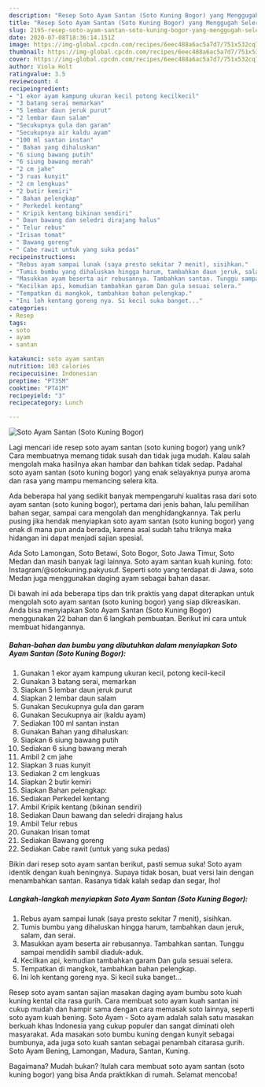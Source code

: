 ```yaml
---
description: "Resep Soto Ayam Santan (Soto Kuning Bogor) yang Menggugah Selera"
title: "Resep Soto Ayam Santan (Soto Kuning Bogor) yang Menggugah Selera"
slug: 2195-resep-soto-ayam-santan-soto-kuning-bogor-yang-menggugah-selera
date: 2020-07-08T18:36:14.151Z
image: https://img-global.cpcdn.com/recipes/6eec488a6ac5a7d7/751x532cq70/soto-ayam-santan-soto-kuning-bogor-foto-resep-utama.jpg
thumbnail: https://img-global.cpcdn.com/recipes/6eec488a6ac5a7d7/751x532cq70/soto-ayam-santan-soto-kuning-bogor-foto-resep-utama.jpg
cover: https://img-global.cpcdn.com/recipes/6eec488a6ac5a7d7/751x532cq70/soto-ayam-santan-soto-kuning-bogor-foto-resep-utama.jpg
author: Viola Holt
ratingvalue: 3.5
reviewcount: 4
recipeingredient:
- "1 ekor ayam kampung ukuran kecil potong kecilkecil"
- "3 batang serai memarkan"
- "5 lembar daun jeruk purut"
- "2 lembar daun salam"
- "Secukupnya gula dan garam"
- "Secukupnya air kaldu ayam"
- "100 ml santan instan"
- " Bahan yang dihaluskan"
- "6 siung bawang putih"
- "6 siung bawang merah"
- "2 cm jahe"
- "3 ruas kunyit"
- "2 cm lengkuas"
- "2 butir kemiri"
- " Bahan pelengkap"
- " Perkedel kentang"
- " Kripik kentang bikinan sendiri"
- " Daun bawang dan seledri dirajang halus"
- " Telur rebus"
- "Irisan tomat"
- " Bawang goreng"
- " Cabe rawit untuk yang suka pedas"
recipeinstructions:
- "Rebus ayam sampai lunak (saya presto sekitar 7 menit), sisihkan."
- "Tumis bumbu yang dihaluskan hingga harum, tambahkan daun jeruk, salam, dan serai."
- "Masukkan ayam beserta air rebusannya. Tambahkan santan. Tunggu sampai mendidih sambil diaduk-aduk."
- "Kecilkan api, kemudian tambahkan garam Dan gula sesuai selera."
- "Tempatkan di mangkok, tambahkan bahan pelengkap."
- "Ini loh kentang goreng nya. Si kecil suka banget..."
categories:
- Resep
tags:
- soto
- ayam
- santan

katakunci: soto ayam santan 
nutrition: 103 calories
recipecuisine: Indonesian
preptime: "PT35M"
cooktime: "PT41M"
recipeyield: "3"
recipecategory: Lunch

---
```



![Soto Ayam Santan (Soto Kuning Bogor)](https://img-global.cpcdn.com/recipes/6eec488a6ac5a7d7/751x532cq70/soto-ayam-santan-soto-kuning-bogor-foto-resep-utama.jpg)

Lagi mencari ide resep soto ayam santan (soto kuning bogor) yang unik? Cara membuatnya memang tidak susah dan tidak juga mudah. Kalau salah mengolah maka hasilnya akan hambar dan bahkan tidak sedap. Padahal soto ayam santan (soto kuning bogor) yang enak selayaknya punya aroma dan rasa yang mampu memancing selera kita.

Ada beberapa hal yang sedikit banyak mempengaruhi kualitas rasa dari soto ayam santan (soto kuning bogor), pertama dari jenis bahan, lalu pemilihan bahan segar, sampai cara mengolah dan menghidangkannya. Tak perlu pusing jika hendak menyiapkan soto ayam santan (soto kuning bogor) yang enak di mana pun anda berada, karena asal sudah tahu triknya maka hidangan ini dapat menjadi sajian spesial.

Ada Soto Lamongan, Soto Betawi, Soto Bogor, Soto Jawa Timur, Soto Medan dan masih banyak lagi lainnya. Soto ayam santan kuah kuning. foto: Instagram/@sotokuning.pakyusuf. Seperti soto yang terdapat di Jawa, soto Medan juga menggunakan daging ayam sebagai bahan dasar.


Di bawah ini ada beberapa tips dan trik praktis yang dapat diterapkan untuk mengolah soto ayam santan (soto kuning bogor) yang siap dikreasikan. Anda bisa menyiapkan Soto Ayam Santan (Soto Kuning Bogor) menggunakan 22 bahan dan 6 langkah pembuatan. Berikut ini cara untuk membuat hidangannya.

<!--inarticleads1-->

##### Bahan-bahan dan bumbu yang dibutuhkan dalam menyiapkan Soto Ayam Santan (Soto Kuning Bogor):

1. Gunakan 1 ekor ayam kampung ukuran kecil, potong kecil-kecil
1. Gunakan 3 batang serai, memarkan
1. Siapkan 5 lembar daun jeruk purut
1. Siapkan 2 lembar daun salam
1. Gunakan Secukupnya gula dan garam
1. Gunakan Secukupnya air (kaldu ayam)
1. Sediakan 100 ml santan instan
1. Gunakan  Bahan yang dihaluskan:
1. Siapkan 6 siung bawang putih
1. Sediakan 6 siung bawang merah
1. Ambil 2 cm jahe
1. Siapkan 3 ruas kunyit
1. Sediakan 2 cm lengkuas
1. Siapkan 2 butir kemiri
1. Siapkan  Bahan pelengkap:
1. Sediakan  Perkedel kentang
1. Ambil  Kripik kentang (bikinan sendiri)
1. Sediakan  Daun bawang dan seledri dirajang halus
1. Ambil  Telur rebus
1. Gunakan Irisan tomat
1. Sediakan  Bawang goreng
1. Sediakan  Cabe rawit (untuk yang suka pedas)


Bikin dari resep soto ayam santan berikut, pasti semua suka! Soto ayam identik dengan kuah beningnya. Supaya tidak bosan, buat versi lain dengan menambahkan santan. Rasanya tidak kalah sedap dan segar, lho! 

<!--inarticleads2-->

##### Langkah-langkah menyiapkan Soto Ayam Santan (Soto Kuning Bogor):

1. Rebus ayam sampai lunak (saya presto sekitar 7 menit), sisihkan.
1. Tumis bumbu yang dihaluskan hingga harum, tambahkan daun jeruk, salam, dan serai.
1. Masukkan ayam beserta air rebusannya. Tambahkan santan. Tunggu sampai mendidih sambil diaduk-aduk.
1. Kecilkan api, kemudian tambahkan garam Dan gula sesuai selera.
1. Tempatkan di mangkok, tambahkan bahan pelengkap.
1. Ini loh kentang goreng nya. Si kecil suka banget...


Resep soto ayam santan sajian masakan daging ayam bumbu soto kuah kuning kental cita rasa gurih. Cara membuat soto ayam kuah santan ini cukup mudah dan hampir sama dengan cara memasak soto lainnya, seperti soto ayam kuah bening. Soto Ayam - Soto ayam adalah salah satu masakan berkuah khas Indonesia yang cukup populer dan sangat diminati oleh masyarakat. Ada masakan soto bumbu kuning dengan kunyit sebagai bumbunya, ada juga soto kuah santan sebagai penambah citarasa gurih. Soto Ayam Bening, Lamongan, Madura, Santan, Kuning. 

Bagaimana? Mudah bukan? Itulah cara membuat soto ayam santan (soto kuning bogor) yang bisa Anda praktikkan di rumah. Selamat mencoba!
